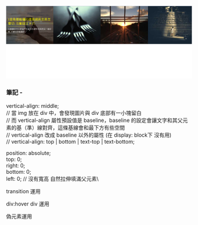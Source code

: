 ![圖文互動卡片](./L2.png "圖文互動卡片")

### 筆記 -

vertical-align: middle;\
  // 當 img 放在 div 中，會發現圖片與 div 底部有一小塊留白\
  // 而 vertical-align 屬性預設值是 baseline，baseline 的設定會讓文字和其父元素的基（準）線對齊，這條基線會和最下方有些空間\
  // vertical-align 改成 baseline 以外的屬性  (在 display: block下 沒有用)\
  // vertical-align: top | bottom | text-top | text-bottom;
  
position: absolute;\
  top: 0;\
  right: 0;\
  bottom: 0;\
  left: 0; // 沒有寬高 自然拉伸填滿父元素\

transition 運用

div:hover div 運用

偽元素運用
